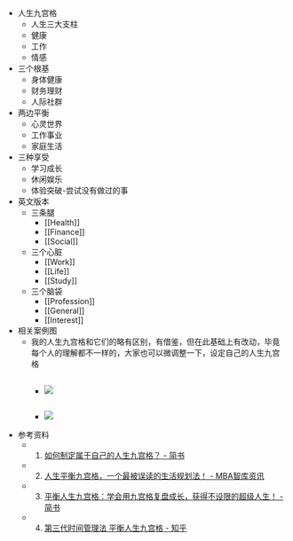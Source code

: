 - 人生九宫格
	- 人生三大支柱
	- 健康
	- 工作
	- 情感
- 三个根基
	- 身体健康
	- 财务理财
	- 人际社群
- 两边平衡
	- 心灵世界
	- 工作事业
	- 家庭生活
- 三种享受
	- 学习成长
	- 休闲娱乐
	- 体验突破-尝试没有做过的事
- 英文版本
	- 三条腿
		- [[Health]]
		- [[Finance]]
		- [[Social]]
	- 三个心脏
		- [[Work]]
		- [[Life]]
		- [[Study]]
	- 三个脑袋
		- [[Profession]]
		- [[General]]
		- [[Interest]]
- 相关案例图
	- 我的人生九宫格和它们的略有区别，有借鉴，但在此基础上有改动，毕竟每个人的理解都不一样的，大家也可以微调整一下，设定自己的人生九宫格
		- ![](https://yupic.oss-cn-shanghai.aliyuncs.com/202111112048811.png)
			-
		- ![](https://yupic.oss-cn-shanghai.aliyuncs.com/202111112049385.png)
			-
- 参考资料
	- 1. [如何制定属于自己的人生九宫格？ - 简书](https://www.jianshu.com/p/f12df1088d5a)
	- 2. [人生平衡九宫格，一个最被误读的生活规划法！ - MBA智库资讯](https://news.mbalib.com/story/244153)
	- 3. [平衡人生九宫格：学会用九宫格复盘成长，获得不设限的超级人生！ - 简书](https://www.jianshu.com/p/14c880b91093)
	- 4. [第三代时间管理法 平衡人生九宫格 - 知乎](https://zhuanlan.zhihu.com/p/106670087)
